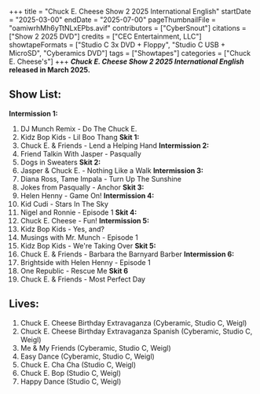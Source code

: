+++
title = "Chuck E. Cheese Show 2 2025 International English"
startDate = "2025-03-00"
endDate = "2025-07-00"
pageThumbnailFile = "oamiwrhMh6yTtNLxEPbs.avif"
contributors = ["CyberSnout"]
citations = ["Show 2 2025 DVD"]
credits = ["CEC Entertainment, LLC"]
showtapeFormats = ["Studio C 3x DVD + Floppy", "Studio C USB + MicroSD", "Cyberamics DVD"]
tags = ["Showtapes"]
categories = ["Chuck E. Cheese's"]
+++
***Chuck E. Cheese Show 2 2025 International English* released in March 2025.**

## 

## Show List:

**Intermission 1:**
1.  DJ Munch Remix - Do The Chuck E.
2.  Kidz Bop Kids - Lil Boo Thang
**Skit 1:**
1.  Chuck E. & Friends - Lend a Helping Hand
**Intermission 2:**
1.  Friend Talkin With Jasper - Pasqually
2.  Dogs in Sweaters
**Skit 2:**
1.  Jasper & Chuck E. - Nothing Like a Walk
**Intermission 3:**
1.  Diana Ross, Tame Impala - Turn Up The Sunshine
2.  Jokes from Pasqually - Anchor
**Skit 3:**
1.  Helen Henny - Game On!
**Intermission 4:**
1.  Kid Cudi - Stars In The Sky
2.  Nigel and Ronnie - Episode 1
**Skit 4:**
1.  Chuck E. Cheese - Fun!
**Intermission 5:**
1.  Kidz Bop Kids - Yes, and?
2.  Musings with Mr. Munch - Episode 1
3.  Kidz Bop Kids - We're Taking Over
**Skit 5:**
1.  Chuck E. & Friends - Barbara the Barnyard Barber
**Intermission 6:**
1.  Brightside with Helen Henny - Episode 1
2.  One Republic - Rescue Me
**Skit 6**
1.  Chuck E. & Friends - Most Perfect Day

## Lives:
1. Chuck E. Cheese Birthday Extravaganza (Cyberamic, Studio C, Weigl)
2. Chuck E. Cheese Birthday Extravaganza Spanish (Cyberamic, Studio C, Weigl)
3. Me & My Friends (Cyberamic, Studio C, Weigl)
4. Easy Dance (Cyberamic, Studio C, Weigl)
5. Chuck E. Cha Cha (Studio C, Weigl)
6. Chuck E. Bop (Studio C, Weigl)
7. Happy Dance (Studio C, Weigl)
